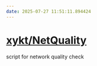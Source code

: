```yaml
---
date: 2025-07-27 11:51:11.894424
---
```


# [xykt/NetQuality](https://github.com/xykt/NetQuality)

script for network quality check